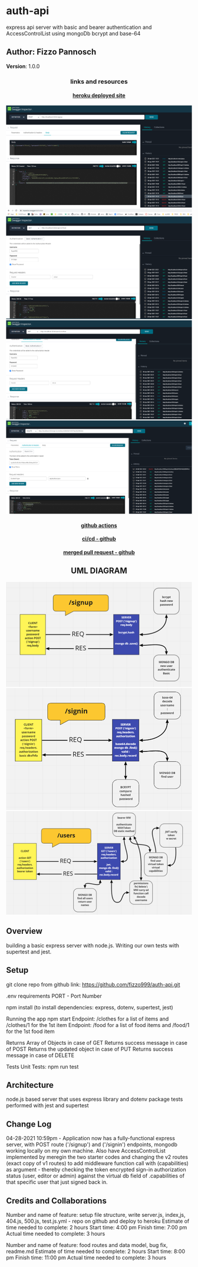 # auth-api

express api server with basic and bearer authentication and AccessControlList using mongoDb bcrypt and base-64

## Author: Fizzo Pannosch

**Version**: 1.0.0

<!-- (increment the patch/fix version number if you make more commits past your first submission) -->

### <center> links and resources </center>

#### <center> [heroku deployed site](https://fizzo-auth-api.herokuapp.com/) </center>

![app is working on swagger](src/assets/1685.PNG)
![app is working on swagger](src/assets/1686.PNG)
![app is working on swagger](src/assets/1687.PNG)
![app is working on swagger](src/assets/1688.PNG)

#### <center> [github actions](https://github.com/fizzo999/auth-api/actions) </center>

<!-- #### <center> [github pull request](https://github.com/fizzo999/server-deployment-practice/pull/1) </center> -->

#### <center> [ci/cd - github](https://github.com/fizzo999/auth-api/actions/runs/791249707) </center>

#### <center> [merged pull request - github](https://github.com/fizzo999/auth-api/pull/2) </center>

<!-- ![Cont Integration Cont Deploy](src/continuousIntegrationContinuousDepolyment002.png) -->

## <center> UML DIAGRAM </center>

![web request response cycle diagram 001](./src/assets/1693signup-UMI.PNG)
![web request response cycle diagram 002](./src/assets/1692signin-UMI.PNG)
![web request response cycle diagram 003](./src/assets/1691users-UMI.PNG)

## Overview

building a basic express server with node.js. Writing our own tests with supertest and jest.

## Setup

git clone repo from github link:
https://github.com/fizzo999/auth-api.git

.env requirements
PORT - Port Number

npm install
(to install dependencies: express, dotenv, supertest, jest)

Running the app
npm start
Endpoint: /clothes for a list of items and /clothes/1 for the 1st item
Endpoint: /food for a list of food items and /food/1 for the 1st food item

Returns Array of Objects in case of GET
Returns success message in case of POST
Returns the updated object in case of PUT
Returns success message in case of DELETE

Tests
Unit Tests: npm run test

## Architecture

node.js based server that uses express library and dotenv package
tests performed with jest and supertest

## Change Log

04-28-2021 10:59pm - Application now has a fully-functional express server, with POST route ('/signup') and ('/signin') endpoints, mongodb working locally on my own machine. Also have AccessControlList implemented by meregin the two starter codes and changing the v2 routes (exact copy of v1 routes) to add middleware function call with (capabilities) as argument - thereby checking the token encrypted sign-in authorization status (user, editor or admin) against the virtual db field of .capabilities of that specific user that just signed back in.

## Credits and Collaborations

Number and name of feature: setup file structure, write server.js, index,js, 404.js, 500.js, test.js.yml - repo on github and deploy to heroku
Estimate of time needed to complete: 2 hours
Start time: 4:00 pm
Finish time: 7:00 pm
Actual time needed to complete: 3 hours

Number and name of feature: food routes and data model, bug fix, readme.md
Estimate of time needed to complete: 2 hours
Start time: 8:00 pm
Finish time: 11:00 pm
Actual time needed to complete: 3 hours
